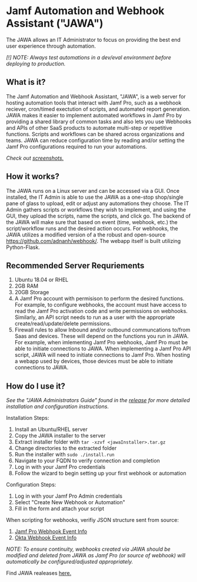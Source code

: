 # Jamf Automation and Webhook Assistant ("JAWA")
The JAWA allows an IT Administrator to focus on providing the best end user experience through automation.

*[!] NOTE: Always test automations in a dev/eval environment before deploying to production.*

## What is it?

The Jamf Automation and Webhook Assistant, "JAWA", is a web server for hosting automation tools that interact with Jamf Pro, such as a webhook reciever, cron/timed exectution of scripts, and automated report generation.  JAWA makes it easier to implement automated workflows in Jamf Pro by providing a shared library of common tasks and also lets you use Webhooks and APIs of other SaaS products to automate multi-step or repetitive functions.  Scripts and workflows can be shared across organizations and teams. JAWA can reduce configuration time by reading and/or setting the Jamf Pro configurations required to run your automations. 

*Check out [screenshots.](https://github.com/jamf/JAWA/wiki/JAWA-Screenshots)*

## How it works?

The JAWA runs on a Linux server and can be accessed via a GUI. Once installed, the IT Admin is able to use the JAWA as a one-stop shop/single pane of glass to upload, edit or adjust any automations they choose. The IT Admin gathers scripts or workflows they wish to implement, and using the GUI, they upload the scripts, name the scripts, and click go. The backend of the JAWA will make sure that based on event (time, webhook, etc.) the script/workflow runs and the desired action occurs. For webhooks, the JAWA utilizes a modified version of a the robust and open-source https://github.com/adnanh/webhook/. The webapp itself is built utilizing Python-Flask.

## Recommended Server Requriements
1. Ubuntu 18.04 or RHEL
2. 2GB RAM
3. 20GB Storage
4. A Jamf Pro account with permisison to perform the desired functions. For example, to configure webhooks, the  account must have access to read the Jamf Pro activation code and write permissions on webhooks. Similarly, an API script needs to run as a user with the appropriate create/read/update/delete permissions. 
5. Firewall rules to allow Inbound and/or outbound communcations to/from Saas and devices. These will depend on the functions you run in JAWA. For example, when imlementing Jamf Pro webhooks, Jamf Pro must be able to initiate connections to JAWA. When implementing a Jamf Pro API script, JAWA will need to initiate connections to Jamf Pro. When hosting a webapp used by devices, those devices must be able to initiate connections to JAWA.  

## How do I use it?

*See the "JAWA Administrators Guide" found in the [release](https://github.com/jamf/JAWA/releases) for more detailed installation and configuration instructions.*

Installation Steps:
1. Install an Ubuntu/RHEL server
2. Copy the JAWA installer to the server
3. Extract installer folder with `tar -xzvf <jawaInstaller>.tar.gz`
4. Change directories to the extracted folder
5. Run the installer with `sudo ./install.run`
6. Navigate to your FQDN to verify connection and completion
7. Log in with your Jamf Pro credentials
8. Follow the wizard to begin setting up your first webhook or automation

Configuration Steps:
1. Log in with your Jamf Pro Admin credentials
2. Select "Create New Webhook or Automation"
3. Fill in the form and attach your script

When scripting for webhooks, verifiy JSON structure sent from source:
1. [Jamf Pro Webhook Event Info](https://developer.jamf.com/webhooks)
2. [Okta Webhook Event Info](https://developer.okta.com/docs/reference/api/event-types/?q=event-hook-eligible)

*NOTE: To ensure continuity, webhooks created via JAWA should be modified and deleted from JAWA as Jamf Pro (or source of webhook) will automatically be configured/adjusted appropriately.*

Find JAWA realeases [here.](https://github.com/jamf/JAWA/releases)
